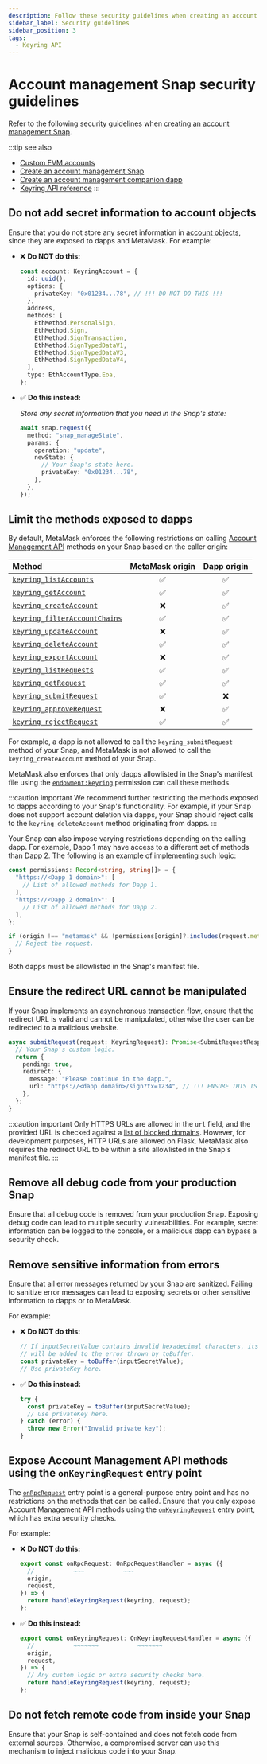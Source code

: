 ```yaml
---
description: Follow these security guidelines when creating an account management Snap.
sidebar_label: Security guidelines
sidebar_position: 3
tags:
  - Keyring API
---
```


# Account management Snap security guidelines

Refer to the following security guidelines when [creating an account management Snap](create-account-snap.md).

:::tip see also
- [Custom EVM accounts](index.md)
- [Create an account management Snap](create-account-snap.md)
- [Create an account management companion dapp](create-companion-dapp.md)
- [Keyring API reference](../../reference/keyring-api/index.md)
:::

## Do not add secret information to account objects

Ensure that you do not store any secret information in
[account objects](../../reference/keyring-api/account-management/objects.md#keyringaccount), since they are
exposed to dapps and MetaMask.
For example:

- ❌ **Do NOT do this:**

    ```ts
    const account: KeyringAccount = {
      id: uuid(),
      options: {
        privateKey: "0x01234...78", // !!! DO NOT DO THIS !!!
      },
      address,
      methods: [
        EthMethod.PersonalSign,
        EthMethod.Sign,
        EthMethod.SignTransaction,
        EthMethod.SignTypedDataV1,
        EthMethod.SignTypedDataV3,
        EthMethod.SignTypedDataV4,
      ],
      type: EthAccountType.Eoa,
    };
    ```

- ✅ **Do this instead:**

    *Store any secret information that you need in the Snap's state:*
    
    ```ts
    await snap.request({
      method: "snap_manageState",
      params: {
        operation: "update",
        newState: {
          // Your Snap's state here.
          privateKey: "0x01234...78",
        },
      },
    });
    ```

## Limit the methods exposed to dapps

By default, MetaMask enforces the following restrictions on calling
[Account Management API](../../reference/keyring-api/account-management/index.md) methods on your Snap based on
the caller origin:

| Method                                                                                                               |  MetaMask origin   |    Dapp origin     |
|:---------------------------------------------------------------------------------------------------------------------|:------------------:|:------------------:|
| [`keyring_listAccounts`](../../reference/keyring-api/account-management/index.md#keyring_listaccounts)               | :white_check_mark: | :white_check_mark: |
| [`keyring_getAccount`](../../reference/keyring-api/account-management/index.md#keyring_getaccount)                   | :white_check_mark: | :white_check_mark: |
| [`keyring_createAccount`](../../reference/keyring-api/account-management/index.md#keyring_createaccount)             |        :x:         | :white_check_mark: |
| [`keyring_filterAccountChains`](../../reference/keyring-api/account-management/index.md#keyring_filteraccountchains) | :white_check_mark: | :white_check_mark: |
| [`keyring_updateAccount`](../../reference/keyring-api/account-management/index.md#keyring_updateaccount)             |        :x:         | :white_check_mark: |
| [`keyring_deleteAccount`](../../reference/keyring-api/account-management/index.md#keyring_deleteaccount)             | :white_check_mark: | :white_check_mark: |
| [`keyring_exportAccount`](../../reference/keyring-api/account-management/index.md#keyring_exportaccount)             |        :x:         | :white_check_mark: |
| [`keyring_listRequests`](../../reference/keyring-api/account-management/index.md#keyring_listrequests)               | :white_check_mark: | :white_check_mark: |
| [`keyring_getRequest`](../../reference/keyring-api/account-management/index.md#keyring_getrequest)                   | :white_check_mark: | :white_check_mark: |
| [`keyring_submitRequest`](../../reference/keyring-api/account-management/index.md#keyring_submitrequest)             | :white_check_mark: |        :x:         |
| [`keyring_approveRequest`](../../reference/keyring-api/account-management/index.md#keyring_approverequest)           |        :x:         | :white_check_mark: |
| [`keyring_rejectRequest`](../../reference/keyring-api/account-management/index.md#keyring_rejectrequest)             | :white_check_mark: | :white_check_mark: |

For example, a dapp is not allowed to call the `keyring_submitRequest` method of your Snap, and
MetaMask is not allowed to call the `keyring_createAccount` method of your Snap.

MetaMask also enforces that only dapps allowlisted in the Snap's manifest file using the
[`endowment:keyring`](../../reference/permissions.md#endowmentkeyring) permission can call these methods.

:::caution important
We recommend further restricting the methods exposed to dapps according to your Snap's functionality.
For example, if your Snap does not support account deletion via dapps, your Snap should reject
calls to the `keyring_deleteAccount` method originating from dapps.
:::

Your Snap can also impose varying restrictions depending on the calling dapp.
For example, Dapp 1 may have access to a different set of methods than Dapp 2.
The following is an example of implementing such logic:

```ts
const permissions: Record<string, string[]> = {
  "https://<Dapp 1 domain>": [
    // List of allowed methods for Dapp 1.
  ],
  "https://<Dapp 2 domain>": [
    // List of allowed methods for Dapp 2.
  ],
};

if (origin !== "metamask" && !permissions[origin]?.includes(request.method)) {
  // Reject the request.
}
```

Both dapps must be allowlisted in the Snap's manifest file.

## Ensure the redirect URL cannot be manipulated

If your Snap implements an [asynchronous transaction flow](index.md#asynchronous-transaction-flow),
ensure that the redirect URL is valid and cannot be manipulated, otherwise the user can be
redirected to a malicious website.

```ts
async submitRequest(request: KeyringRequest): Promise<SubmitRequestResponse> {
  // Your Snap's custom logic.
  return {
    pending: true,
    redirect: {
      message: "Please continue in the dapp.",
      url: "https://<dapp domain>/sign?tx=1234", // !!! ENSURE THIS IS A SAFE URL !!!
    },
  };
}
```

:::caution important
Only HTTPS URLs are allowed in the `url` field, and the provided URL is checked against a
[list of blocked domains](https://github.com/MetaMask/eth-phishing-detect).
However, for development purposes, HTTP URLs are allowed on Flask.
MetaMask also requires the redirect URL to be within a site allowlisted in the Snap's manifest file.
:::

## Remove all debug code from your production Snap

Ensure that all debug code is removed from your production Snap.
Exposing debug code can lead to multiple security vulnerabilities.
For example, secret information can be logged to the console, or a malicious dapp can bypass a
security check.

## Remove sensitive information from errors

Ensure that all error messages returned by your Snap are sanitized.
Failing to sanitize error messages can lead to exposing secrets or other sensitive information to
dapps or to MetaMask.

For example:

- ❌ **Do NOT do this:**

  ```ts
  // If inputSecretValue contains invalid hexadecimal characters, its value
  // will be added to the error thrown by toBuffer.
  const privateKey = toBuffer(inputSecretValue);
  // Use privateKey here.
  ```

- ✅ **Do this instead:**

  ```ts
  try {
    const privateKey = toBuffer(inputSecretValue);
    // Use privateKey here.
  } catch (error) {
    throw new Error("Invalid private key");
  }
  ```

## Expose Account Management API methods using the `onKeyringRequest` entry point

The [`onRpcRequest`](../../reference/entry-points.md#onrpcrequest) entry point is a general-purpose
entry point and has no restrictions on the methods that can be called.
Ensure that you only expose Account Management API methods using the
[`onKeyringRequest`](../../reference/entry-points.md#onkeyringrequest) entry point, which has extra
security checks.

For example:

- ❌ **Do NOT do this:**

  ```ts
  export const onRpcRequest: OnRpcRequestHandler = async ({
    //           ~~~           ~~~
    origin,
    request,
  }) => {
    return handleKeyringRequest(keyring, request);
  };
  ```

- ✅ **Do this instead:**

  ```ts
  export const onKeyringRequest: OnKeyringRequestHandler = async ({
    //           ~~~~~~~           ~~~~~~~
    origin,
    request,
  }) => {
    // Any custom logic or extra security checks here.
    return handleKeyringRequest(keyring, request);
  };
  ```

## Do not fetch remote code from inside your Snap

Ensure that your Snap is self-contained and does not fetch code from external sources.
Otherwise, a compromised server can use this mechanism to inject malicious code into your Snap.
